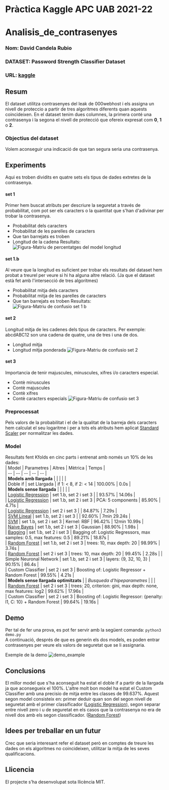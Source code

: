 # Pràctica Kaggle APC UAB 2021-22
# Analisis_de_contrasenyes
### Nom: David Candela Rubio
### DATASET: Password Strength Classifier Dataset
### URL: [kaggle](https://www.kaggle.com/bhavikbb/password-strength-classifier-dataset)
## Resum
El dataset utilitza contrasenyes del leak de 000webhost i els assigna un nivell de proteccio a partir de tres algoritmes diferents quan aquests coincideixen.
En el dataset tenim dues columnes, la primera conté una contrasenya i la segona el nivell de protecció que ofereix expresat com **0**, **1** o **2**.
### Objectius del dataset
Volem aconseguir una indicació de que tan segura seria una contrasenya.
## Experiments
Aqui es troben dividits en quatre sets els tipus de dades extretes de la contrasenya.
#### set 1
Primer hem buscat atributs per descriure la seguretat a través de probabilitat, com pot ser els caracters o la quantitat que s'han d'adivinar per trobar la contrasenya.
* Probabilitat dels caracters
* Probabilitat de les parelles de caracters
* Que tan barrejats es troben
* Longitud de la cadena
Resultats:
![Figura-Matriu de percentatges del model longitud](https://user-images.githubusercontent.com/57794658/148817614-03375566-ff00-43ed-8e03-a8f08c0f0969.png)

#### set 1.b
Al veure que la longitud es suficient per trobar els resultats del dataset hem probat a treurel per veure si hi ha alguna altre relació. (Ja que el dataset està fet amb l'intersecció de tres algoritmes)
* Probabilitat mitja dels caracters
* Probabilitat mitja de les parelles de caracters
* Que tan barrejats es troben
Resultats:
![Figura-Matriu de confusio set 1 b](https://user-images.githubusercontent.com/57794658/148817550-63bbd4d2-56a2-42c1-a602-2b323cb94d70.png)

#### set 2
Longitud mitja de les cadenes dels tipus de caracters. Per exemple: abcdABC12 son una cadena de quatre, una de tres i una de dos.  
* Longitud mitja
* Longitud mitja ponderada
![Figura-Matriu de confusio set 2](https://user-images.githubusercontent.com/57794658/148817584-0d15b39d-1819-4aea-a395-294e093adc56.png)

#### set 3
Importancia de tenir majuscules, minuscules, xifres i/o caracters especial.
* Contè minuscules
* Contè majuscules
* Contè xifres
* Contè caracters especials
![Figura-Matriu de confusio set 3](https://user-images.githubusercontent.com/57794658/148817660-172f51a7-a1f9-4ec5-aeca-dd1888fea299.png)

### Preprocessat
Pels valors de la probabilitat i el de la qualitat de la barreja dels caracters hem calculat el seu logaritme i per a tots els atributs hem aplicat [Standard Scaler](https://scikit-learn.org/stable/modules/generated/sklearn.preprocessing.StandardScaler.html) per normalitzar les dades. 
### Model
Resultats fent Kfolds en cinc parts i entrenat amb només un 10% de les dades:  
| Model | Parametres | Altres | Mètrica | Temps |  
| -- | -- | -- | -- | -- |  
| **Models amb llargada** |  |  |  |  |  
| Doble if | set Llargada | if 1: < 8, if 2: < 14 | 100.00% | 0.0s |  
| **Models sense llargada** |  |  |  |  |  
| [Logistic Regression](https://scikit-learn.org/stable/modules/generated/sklearn.linear_model.LogisticRegression.html) | set 1.b, set 2 i set 3 |  | 93.57% | 14.06s |  
| [Logistic Regression](https://scikit-learn.org/stable/modules/generated/sklearn.linear_model.LogisticRegression.html) | set 1.b, set 2 i set 3 | PCA: 5 components | 85.90% | 4.71s |  
| [Logistic Regression](https://scikit-learn.org/stable/modules/generated/sklearn.linear_model.LogisticRegression.html) | set 2 i set 3 |  | 84.87% | 7.29s |  
| [SVM Lineal](https://scikit-learn.org/stable/modules/generated/sklearn.svm.LinearSVC.html) | set 1.b, set 2 i set 3 |  | 92.60% | 7min 29.24s |  
| [SVM](https://scikit-learn.org/stable/modules/generated/sklearn.svm.SVC.html) | set 1.b, set 2 i set 3 | Kernel: RBF | 96.42% | 12min 10.99s |  
| [Naive Bayes](https://scikit-learn.org/stable/modules/generated/sklearn.naive_bayes.GaussianNB.html) | set 1.b, set 2 i set 3 | Gaussian | 88.90% | 1.98s |  
| [Bagging](https://scikit-learn.org/stable/modules/generated/sklearn.ensemble.BaggingClassifier.html) | set 1.b, set 2 i set 3 | Bagging of: Logistic Regressors, max samples: 0.5, max features: 0.5 | 89.21% | 18.87s |  
| [Random Forest](https://scikit-learn.org/stable/modules/generated/sklearn.ensemble.RandomForestClassifier.html) | set 1.b, set 2 i set 3 | trees: 10, max depth: 20 | 98.99% | 3.74s |  
| [Random Forest](https://scikit-learn.org/stable/modules/generated/sklearn.ensemble.RandomForestClassifier.html) | set 2 i set 3 | trees: 10, max depth: 20 | 99.45% | 2.28s |
| Simple Neuronal Network | set 1.b, set 2 i set 3 | layers: {9, 32, 10, 3} | 90.15% | 86.4s |  
| Custom Classifier | set 2 i set 3 | Boosting of: Logistic Regressor + Random Forest | 99.55% | 4.21s |  
| **Models sense llargada optimitzats** |  | *Busqueda d'hipeparametres* |  |  |  
| [Random Forest](https://scikit-learn.org/stable/modules/generated/sklearn.ensemble.RandomForestClassifier.html) | set 2 i set 3 | trees: 20, criterion: gini, max depth: none, max features: log2 | 99.62% | 17.96s |  
| Custom Classifier | set 2 i set 3 | Boosting of: Logistic Regressor: {penalty: l1, C: 10} + Random Forest | 99.64% | 19.16s |

## Demo
Per tal de fer una prova, es pot fer servir amb la següent comanda:
``` python3 demo.py ```  
A continuació, després de que es generin els dos models, es poden entrar contrasenyes per veure els valors de seguretat que se li assignaria.

Exemple de la demo
![demo_example](https://user-images.githubusercontent.com/57794658/148819093-35148cf4-4762-44da-89f8-a060cfa6a1ca.png)

## Conclusions
El millor model que s'ha aconseguit ha estat el doble if a partir de la llargada ja que aconsegueix el 100%.
L'altre molt bon model ha estat el Custom Classifier amb una precisio de mitja entre les classes de 99.637%. Aquest segon model consisteix en: primer deduir quan son del segon nivell de seguretat amb el primer classificador ([Logistic Regression](https://scikit-learn.org/stable/modules/generated/sklearn.linear_model.LogisticRegression.html)), segon separar entre nivell zero i u de seguretat en els casos que la contrasenya no era de nivell dos amb els segon classificador. ([Random Forest](https://scikit-learn.org/stable/modules/generated/sklearn.ensemble.RandomForestClassifier.html))
## Idees per treballar en un futur
Crec que seria interesant refer el dataset però en comptes de treure les dades on els algoritmes no coincideixen, utilitzar la mitja de les seves qualificacions. 
## Llicencia
El projecte s’ha desenvolupat sota llicència MIT.
